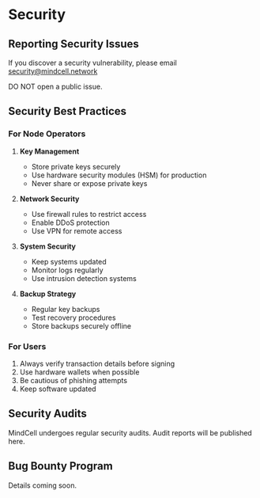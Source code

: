 # Security

## Reporting Security Issues

If you discover a security vulnerability, please email security@mindcell.network

DO NOT open a public issue.

## Security Best Practices

### For Node Operators

1. **Key Management**
   - Store private keys securely
   - Use hardware security modules (HSM) for production
   - Never share or expose private keys

2. **Network Security**
   - Use firewall rules to restrict access
   - Enable DDoS protection
   - Use VPN for remote access

3. **System Security**
   - Keep systems updated
   - Monitor logs regularly
   - Use intrusion detection systems

4. **Backup Strategy**
   - Regular key backups
   - Test recovery procedures
   - Store backups securely offline

### For Users

1. Always verify transaction details before signing
2. Use hardware wallets when possible
3. Be cautious of phishing attempts
4. Keep software updated

## Security Audits

MindCell undergoes regular security audits. Audit reports will be published here.

## Bug Bounty Program

Details coming soon.

